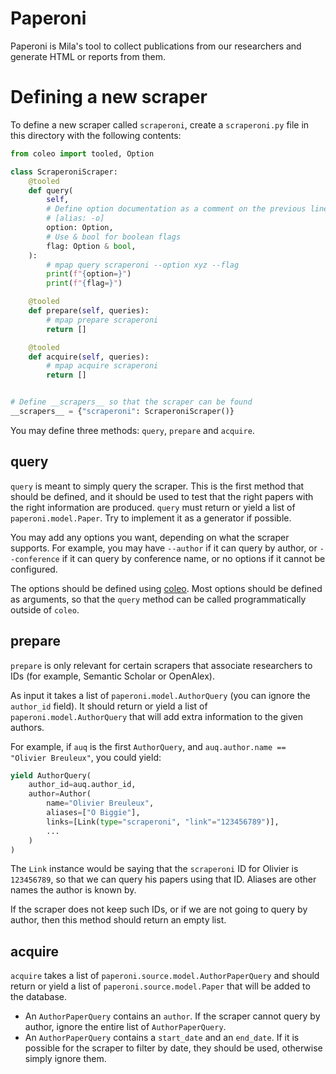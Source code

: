 
# Paperoni

Paperoni is Mila's tool to collect publications from our researchers and generate HTML or reports from them.


# Defining a new scraper

To define a new scraper called `scraperoni`, create a `scraperoni.py` file in this directory with the following contents:

```python
from coleo import tooled, Option

class ScraperoniScraper:
    @tooled
    def query(
        self,
        # Define option documentation as a comment on the previous line
        # [alias: -o]
        option: Option,
        # Use & bool for boolean flags
        flag: Option & bool,
    ):
        # mpap query scraperoni --option xyz --flag
        print(f"{option=}")
        print(f"{flag=}")

    @tooled
    def prepare(self, queries):
        # mpap prepare scraperoni
        return []

    @tooled
    def acquire(self, queries):
        # mpap acquire scraperoni
        return []


# Define __scrapers__ so that the scraper can be found
__scrapers__ = {"scraperoni": ScraperoniScraper()}
```

You may define three methods: `query`, `prepare` and `acquire`.

## query

`query` is meant to simply query the scraper. This is the first method that should be defined, and it should be used to test that the right papers with the right information are produced. `query` must return or yield a list of `paperoni.model.Paper`. Try to implement it as a generator if possible.

You may add any options you want, depending on what the scraper supports. For example, you may have `--author` if it can query by author, or `--conference` if it can query by conference name, or no options if it cannot be configured.

The options should be defined using [coleo](https://github.com/breuleux/coleo#coleo). Most options should be defined as arguments, so that the `query` method can be called programmatically outside of `coleo`.

## prepare

`prepare` is only relevant for certain scrapers that associate researchers to IDs (for example, Semantic Scholar or OpenAlex).

As input it takes a list of `paperoni.model.AuthorQuery` (you can ignore the `author_id` field). It should return or yield a list of `paperoni.model.AuthorQuery` that will add extra information to the given authors.

For example, if `auq` is the first `AuthorQuery`, and `auq.author.name == "Olivier Breuleux"`, you could yield:

```python
yield AuthorQuery(
    author_id=auq.author_id,
    author=Author(
        name="Olivier Breuleux",
        aliases=["O Biggie"],
        links=[Link(type="scraperoni", "link"="123456789")],
        ...
    )
)
```

The `Link` instance would be saying that the `scraperoni` ID for Olivier is `123456789`, so that we can query his papers using that ID. Aliases are other names the author is known by.

If the scraper does not keep such IDs, or if we are not going to query by author, then this method should return an empty list.

## acquire

`acquire` takes a list of `paperoni.source.model.AuthorPaperQuery` and should return or yield a list of `paperoni.source.model.Paper` that will be added to the database.

* An `AuthorPaperQuery` contains an `author`. If the scraper cannot query by author, ignore the entire list of `AuthorPaperQuery`.
* An `AuthorPaperQuery` contains a `start_date` and an `end_date`. If it is possible for the scraper to filter by date, they should be used, otherwise simply ignore them.
